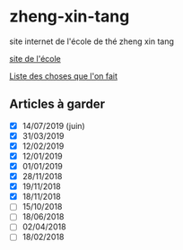 # zheng-xin-tang

site internet de l'école de thé zheng xin tang

[site de l'école](http://ecoledethe.com)

[Liste des choses que l'on fait](https://github.com/ya-lin-tea/zheng-xin-tang/projects/1?fullscreen=true)


## Articles à garder

- [x] 14/07/2019 (juin)
- [x] 31/03/2019
- [x] 12/02/2019
- [x] 12/01/2019
- [x] 01/01/2019
- [x] 28/11/2018
- [x] 19/11/2018
- [x] 18/11/2018
- [ ] 15/10/2018
- [ ] 18/06/2018
- [ ] 02/04/2018
- [ ] 18/02/2018